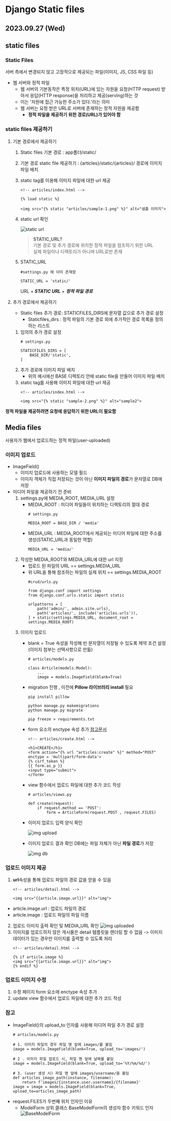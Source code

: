 # Django Static files

2023.09.27 (Wed)
-----

## static files 
### Static Files
서버 측에서 변경되지 않고 고정적으로 제공되는 파일(이미지, JS, CSS 파일 등)
- 웹 서버와 정적 파일
  - 웹 서버의 기본동작은 특정 위치(URL)에 있는 자원을 요청(HTTP request) 받아서 응답(HTTP response)을 처리하고 제공(serving)하는 것
  - 이는 '자원에 접근 가능한 주소가 있다.'라는 의미
  - 웹 서버는 요청 받은 URL로 서버에 존재하는 정적 자원을 제공함
    - **정적 파일을 제공하기 위한 경로(URL)가 있어야 함**
### static files 제공하기
1. 기본 경로에서 제공하기
    1. Static files 기본 경로 : app폴더/static/
    2. 기본 경로 static file 제공하기 : {articles}/static/{articles}/ 경로에 이미지 파일 배치
    3. static tag를 이용해 이미지 파일에 대한 url 제공
        ```
        <!-- articles/index.html -->

        {% load static %}

        <img src="{% static "articles/sample-1.png" %}" alt="샘플 이미지">
        ```
    4. static url 확인

        ![static url](https://github.com/yamuzin-oksusu/SSAFY_FW2023/blob/master/images/image-24.png)

        > **STATIC_URL?**<br>기본 경로 및 추가 경로에 위치한 정적 파일을 참조하기 위한 URL<br>실제 파일이나 디렉토리가 아니며 URL로만 존재
    5. STATIC_URL
        ```
        #settings.py 에 이미 존재함

        STATIC_URL = 'static/'
        ```
        URL + ***STATIC URL*** + ***정적 파일 경로***

2. 추가 경로에서 제공하기
    - Static files 추가 경로: STATICFILES_DIRS에 문자열 값으로 추가 경로 설정
      - Staticfiles_dirs : 정적 파일의 기본 경로 외에 추가적인 경로 목록을 정의하는 리스트  
    1. 임의의 추가 경로 설정
        ```
        # settings.py

        STATICFILES_DIRS = [
            BASE_DIR/'static',
        ]
        ```
    2. 추가 경로에 이미지 파일 배치
       - 위의 예시에선 BASE 디렉토리 안에 static file을 만들어 이미지 파일 배치
    3. static tag를 사용해 이미지 파일에 대한 url 제공
        ```
        <!-- articles/index.html -->

        <img src="{% static "sample-2.png" %}" alt="sample2">
        ```


**정적 파일을 제공하려면 요청에 응답하기 위한 URL이 필요함**

## Media files
사용자가 웹에서 업로드하는 정적 파일(user-uploaded)
### 이미지 업로드
- ImageField()
  - 이미지 업로드에 사용하는 모델 필드
  - 이미지 객체가 직접 저장되는 것이 아닌 **이미지 파일의 경로**가 문자열로 DB에 저장
- 미디어 파일을 제공하기 전 준비
  1. settings.py에 MEDIA_ROOT, MEDIA_URL 설정
     - MEDIA_ROOT : 미디어 파일들이 위치하는 디렉토리의 절대 경로
        ```
        # settings.py

        MEDIA_ROOT = BASE_DIR / 'media'
        ```
     - MEDIA_URL : MEDIA_ROOT에서 제공되는 미디어 파일에 대한 주소를 생성(STATIC_URL과 동일한 역할)
        ```
        MEDIA_URL = 'media/' 
        ```
  2. 작성한 MEDIA_ROOT와 MEDIA_URL에 대한 url 지정
     - 업로드 된 파일의 URL == settings.MEDIA_URL
     - 위 URL을 통해 참조하는 파일의 실제 위치 == settings.MEDIA_ROOT
        ```
        #crud/urls.py

        from django.conf import settings
        from django.conf.urls.static import static

        urlpatterns = [
            path('admin/', admin.site.urls),
            path('articles/', include('articles.urls')),
        ] + static(settings.MEDIA_URL, document_root = settings.MEDIA_ROOT)
        ```
  3. 이미지 업로드
     - blank = True 속성을 작성해 빈 문자열이 저장될 수 있도록 제약 조건 설정 (이미지 첨부는 선택사항으로 만듦)
        ```
        # articles/models.py

        class Article(models.Model):
            ...
            image = models.ImageField(blank=True)
        ```
     - migration 진행 , 이전에 **Pillow 라이브러리 install** 필요
        ```
        pip install pillow

        python manage.py makemigrations
        python manage.py migrate

        pip freeze > requirements.txt
        ```
     - form 요소의 enctype 속성 추가 [참고문서](https://developer.mozilla.org/ko/docs/Web/HTML/Element/form)
        ```
        <!-- articles/create.html -->

        <h1>CREATE</h1>
        <form action="{% url "articles:create" %}" method="POST" enctype = 'multipart/form-data'>
        {% csrf_token %}
        {{ form.as_p }}
        <input type="submit">
        </form>
        ```
     - view 함수에서 업로드 파일에 대한 추가 코드 작성
        ```
        # articles/views.py

        def create(request):
            if request.method == 'POST':
                form = ArticleForm(request.POST , request.FILES)
        ```
     - 이미지 업로드 입력 양식 확인

        ![img upload](https://github.com/yamuzin-oksusu/SSAFY_FW2023/blob/master/images/image-26.png)

     - 이미지 업로드 결과 확인 DB에는 파일 자체가 아닌 **파일 경로**가 저장

        ![img db](https://github.com/yamuzin-oksusu/SSAFY_FW2023/blob/master/images/image-25.png)



### 업로드 이미지 제공
1. **url**속성을 통해 업로드 파일의 경로 값을 얻을 수 있음
     ```
     <!-- articles/detail.html -->

     <img src="{{article.image.url}}" alt="img">
     ```
 - article.image.url : 업로드 파일의 경로
 - article.image : 업로드 파일의 파일 이름

2. 업로드 이미지 출력 확인 및 MEDIA_URL 확인
     ![img uploaded](https://github.com/yamuzin-oksusu/SSAFY_FW2023/blob/master/images/image-27.png)
3. 이미지를 업로드하지 않은 게시물은 detail 템플릿을 렌더링 할 수 없음 -> 이미지 데이터가 있는 경우만 이미지를 출력할 수 있도록 처리
     ```
     <!-- articles/detail.html -->

     {% if article.image %}
     <img src="{{article.image.url}}" alt="img">
     {% endif %}
     ```

### 업로드 이미지 수정
1. 수정 페이지 form 요소에 enctype 속성 추가
2. update view 함수에서 업로드 파일에 대한 추가 코드 작성


### 참고
- ImageField()의 upload_to 인자를 사용해 미디어 파일 추가 경로 설정
    ```
    # articles/models.py

    # 1. 이미지 파일의 경우 파일 명 앞에 images/를 붙임
    image = models.ImageField(blank=True, upload_to='images/')

    # 2 . 이미지 파일 업로드 시, 파일 명 앞에 날짜를 붙임
    image = models.ImageField(blank=True, upload_to='%Y/%m/%d/')

    # 3. (user 생성 시) 파일 명 앞에 images/username/을 붙임
    def articles_image_path(instance, filename):
        return f'images/{instance.user.username}/{filename}'
    image = image = models.ImageField(blank=True, upload_to=articles_image_path)
    ```
- request.FILES가 두번째 위치 인자인 이유
  - ModelForm 상위 클래스 BaseModelForm의 생성자 함수 키워드 인자
    ![BaseModelForm](https://github.com/yamuzin-oksusu/SSAFY_FW2023/blob/master/images/image-28.png)